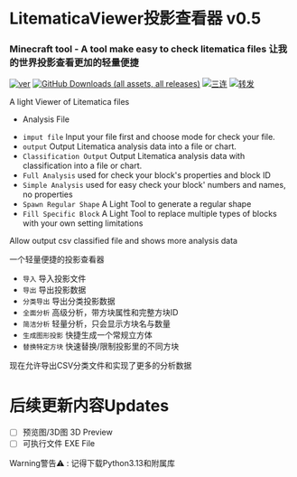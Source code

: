 LitematicaViewer投影查看器 v0.5
===============================

### Minecraft tool - A tool make easy to check litematica files 让我的世界投影查看更加的轻量便捷

[![ver](https://img.shields.io/badge/Version-beta_0.5.2-red)]()
[![GitHub Downloads (all assets, all releases)](https://img.shields.io/github/v/release/Albertchen857/LitematicaViewer)]()
[![三连](https://img.shields.io/badge/-一键三连-00A1D6?logo=bilibili&logoColor=white)](https://www.bilibili.com/video/BV1dq6yYoEvi/?spm_id_from=333.1387.homepage.video_card.click&vd_source=20c164cb28b2da114329d8728dad750f)
[![转发](https://img.shields.io/badge/-转发-00A1D6?logo=bilibili&logoColor=white)](https://space.bilibili.com/3494373232741268)

A light Viewer of Litematica files

- Analysis File

* `imput file` Input your file first and choose mode for check your file.
* `output` Output Litematica analysis data into a file or chart.
* `Classification Output` Output Litematica analysis data with classification into a file or chart.
* `Full Analysis` used for check your block's properties and block ID
* `Simple Analysis` used for easy check your block' numbers and names, no properties
* `Spawn Regular Shape` A Light Tool to generate a regular shape
* `Fill Specific Block` A Light Tool to replace multiple types of blocks with your own setting limitations

Allow output csv classified file and shows more analysis data

一个轻量便捷的投影查看器

* `导入` 导入投影文件
* `导出` 导出投影数据
* `分类导出` 导出分类投影数据
* `全面分析` 高级分析，带方块属性和完整方块ID
* `简洁分析` 轻量分析，只会显示方块名与数量
* `生成图形投影` 快捷生成一个常规立方体
* `替换特定方块` 快速替换/限制投影里的不同方块

现在允许导出CSV分类文件和实现了更多的分析数据

# 后续更新内容Updates

* [ ]  预览图/3D图 3D Preview
* [ ]  可执行文件 EXE File

Warning警告⚠ : 记得下载Python3.13和附属库

